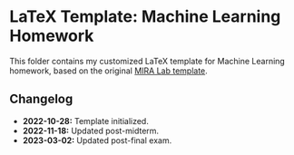 # LaTeX Template: Machine Learning Homework

This folder contains my customized LaTeX template for Machine Learning homework, based on the original [MIRA Lab template](https://miralab.ai/course/ml_2022fall/).

## Changelog

- **2022-10-28:** Template initialized.
- **2022-11-18:** Updated post-midterm.
- **2023-03-02:** Updated post-final exam.